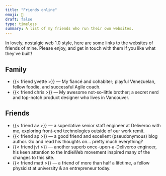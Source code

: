 ```yaml
---
title: "Friends online"
emoji: 🫶
draft: false
type: timeless
summary: A list of my friends who run their own websites.
---
```


In lovely, nostalgic web 1.0 style, here are some links to the websites of friends of mine. Please enjoy, and get in touch with them if you like what they've built!

## Family

* {{< friend yvette >}} — My fiancé and cohabiter; playful Venezuelan, fellow foodie, and successful Agile coach.
* {{< friend chris >}} — My awesome not-so-little brother; a secret nerd and top-notch product designer who lives in Vancouver.

## Friends

* {{< friend av >}} — a superlative senior staff engineer at Deliveroo with me, exploring front-end technologies outside of our work remit.
* {{< friend ap >}} — a good friend and excellent (pseudonymous) blog author. Go and read his thoughts on… pretty much everything‽
* {{< friend jvt >}} — another superb once-upon-a-Deliveroo engineer, his keen attention to the IndieWeb movement inspired many of the changes to this site.
* {{< friend matt >}} — a friend of more than half a lifetime, a fellow physicist at university & an entrepreneur today.
